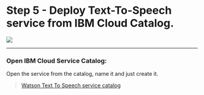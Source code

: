 # Step 5 - Deploy Text-To-Speech service from IBM Cloud Catalog.

![](../img/text-to-speech-catalog.png)

<hr>

### Open IBM Cloud Service Catalog:

Open the service from the catalog, name it and just create it.


> [Watson Text To Speech service catalog](https://console.bluemix.net/catalog/services/text-to-speech)



